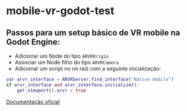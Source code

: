 # mobile-vr-godot-test

## Passos para um setup básico de VR mobile na Godot Engine:

- Adicionar um Node do tipo `ARVROrigin`
- Associar um Node filho do tipo `ARVRCamera`
- Adicionar um script no nó raíz com a seguinte inicialização:
```gd
var arvr_interface = ARVRServer.find_interface("Native mobile")
if arvr_interface and arvr_interface.initialize():
    get_viewport().arvr = true
```

[Documentação oficial](https://docs.godotengine.org/en/3.2/tutorials/vr/vr_primer.html)
